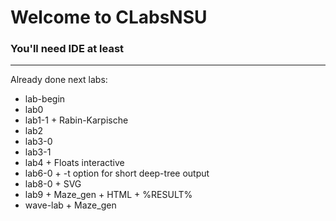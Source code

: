 # Welcome to CLabsNSU
### You'll need IDE at least
---
Already done next labs:
- lab-begin
- lab0
- lab1-1 + Rabin-Karpische
- lab2
- lab3-0
- lab3-1
- lab4 + Floats interactive
- lab6-0 + -t option for short deep-tree output
- lab8-0 + SVG
- lab9 + Maze_gen + HTML + %RESULT%
- wave-lab + Maze_gen
